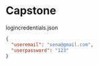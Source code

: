 # Capstone

logincredentials.json

```json
{
  "useremail": "sena@gmail.com",
  "userpassword": "123"
}
```